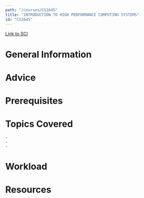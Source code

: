 ```yaml
---
path: "/courses/CS1645"
title: "INTRODUCTION TO HIGH PERFORMANCE COMPUTING SYSTEMS"
id: "CS1645"
---
```

[Link to SCI]("http://courses.sci.pitt.edu/courses/courses/view/CS-1645")

# General Information

# Advice


# Prerequisites
<!-- PREREQ_REPLACEMENT (Do not remove) -->

<!-- END PREREQ_REPLACEMENT (Do not remove) -->
# Topics Covered
	- 
	-
	-
# Workload

<!-- TESTIMONIALS
# Testimonials
This gets replaced with Gatsby, its
data comes from Google Sheets for easier
editing!
-->

# Resources
